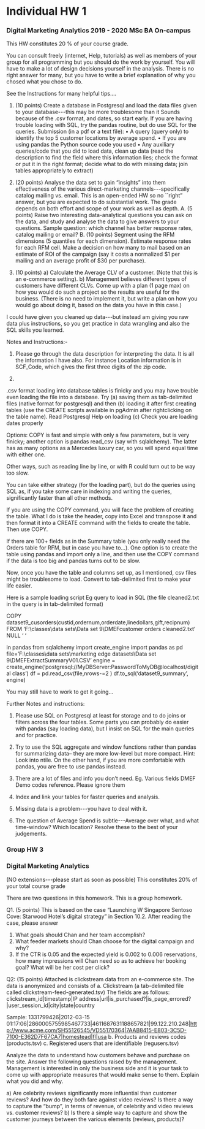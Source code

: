 # Individual HW 1
### Digital Marketing Analytics 2019 - 2020 MSc BA On-campus
This HW constitutes 20 % of your course grade.

You can consult freely (internet, Help, tutorials) as well as members of your group for all programming but you should do the work by yourself. You will have to make a lot of design decisions yourself in the analysis. There is no right answer for many, but you have to write a brief explanation of why you chosed what you chose to do.

See the Instructions for many helpful tips....

1. (10 points) Create a database in Postgresql and load the data files given to your database---this may be more troublesome than it Sounds because of the .csv format, and dates, so start early. If you are having trouble loading with SQL, try the pandas routine, but do use SQL for the queries.
Submission (in a pdf or a text file):
• A query (query only) to identify the top 5 customer locations by average spend.
• If you are using pandas the Python source code you used
• Any auxiliary queries/code that you did to load data, clean up data
(read the description to find the field where this information lies; check the format or put it in the right format; decide what to do with missing data; join tables appropriately to extract)

2. (20 points) Analyse the data set to gain “insights” into them effectiveness of the various direct-marketing channels---specifically catalog mailing vs. email. This is an open-ended HW so no ``right” answer, but you are expected to do substantial work. The grade depends on both effort and scope of your work as well as depth.
A. (5 points) Raise two interesting data-analytical questions you can ask on the data, and study and analyse the data to give answers to your questions. Sample question: which channel has better response rates, catalog mailing or email?
B. (10 points) Segment using the RFM dimensions (5 quantiles for each dimension). Estimate response rates for each RFM cell. Make a decision on how many to mail based on an estimate of ROI of the campaign (say it costs a normalized $1 per mailing and an average profit of $30 per purchase).

3. (10 points)
a) Calculate the Average CLV of a customer. (Note that this is an e-commerce setting).
b) Management believes different types of customers have different CLVs. Come up with a plan (1 page max) on how you would do such a project so the results are useful for the business. (There is no need to implement it, but write a plan on how you would go about doing it, based on the data you have in this case.)

I could have given you cleaned up data---but instead am giving you raw data plus instructions, so you get practice in data wrangling and also the SQL skills you learned.

Notes and Instructions:-

1. Please go through the data description for interpreting the data. It is all the information I have also. For instance Location information is in SCF_Code, which gives the first three digits of the zip code.

2.
.csv format loading into database tables is finicky and you may have trouble even loading the file into a database. Try
(a) saving them as tab-delimited files (native format for postgresql) and then
(b) loading it after first creating tables (use the CREATE scripts available in pgAdmin after rightclicking on the table name). Read Postgresql Help on loading
(c) Check you are loading dates properly

Options: COPY is fast and simple with only a few parameters, but is very finicky; another option is pandas read_csv (say with sqlalchemy). The latter has as many options as a Mercedes luxury car, so you will spend equal time with either one.

Other ways, such as reading line by line, or with R could turn out to be way too slow.

You can take either strategy (for the loading part), but do the queries using SQL as, if you take some care in indexing and writing the queries, significantly faster than all other methods.

If you are using the COPY command, you will face the problem of creating the table. What I do is take the header, copy into Excel and transpose it and then format it into a CREATE command with the fields to create the table. Then use COPY.

If there are 100+ fields as in the Summary table (you only really need the Orders table for RFM, but in case you have to…). One option is to create the table using pandas and import only a line, and then use the COPY command if the data is too big and pandas turns out to be slow.

Now, once you have the table and columns set up, as I mentioned, csv files might be troublesome to load. Convert to tab-delimited first to make your life easier.

Here is a sample loading script
Eg query to load in SQL (the file cleaned2.txt in the query is in tab-delimited format)

COPY
dataset9_cusorders(custid,ordernum,orderdate,linedollars,gift,recipnum)
FROM ‘F:\\classes\\data sets\\Data set 9\\DMEFcustomer orders
cleaned2.txt’ NULL ‘ ‘

in pandas
from sqlalchemy import create_engine
import pandas as pd
file=’F:\\classes\\data sets\\marketing edge datasets\\Data set
9\\DMEFExtractSummaryV01.CSV’
engine =
create_engine(‘postgresql://MyDBServer:PasswordToMyDB@localhost/digital
class’)
df = pd.read_csv(file,nrows-=2 )
df.to_sql(‘dataset9_summary’, engine)

You may still have to work to get it going…

Further Notes and instructions:

1. Please use SQL on Postgresql at least for storage and to do joins or filters across the four tables. Some parts you can probably do easier with pandas (say loading data), but I insist on SQL for the main queries and for practice.

2. Try to use the SQL aggregate and window functions rather than pandas for summarizing data– they are more low-level but more compact. Hint: Look into ntile.
On the other hand, if you are more comfortable with pandas, you are free to use pandas instead.

3. There are a lot of files and info you don’t need. Eg. Various fields DMEF Demo codes reference. Please ignore them

4. Index and link your tables for faster queries and analysis.

5. Missing data is a problem---you have to deal with it.

6. The question of Average Spend is subtle---Average over what, and what time-window? Which location? Resolve these to the best of your judgements.


### Group HW 3
### Digital Marketing Analytics

(NO extensions---please start as soon as possible)
This constitutes 20% of your total course grade

There are two questions in this homework. This is a group homework.

Q1. (5 points) This is based on the case “Launching W Singapore Sentoso Cove: Starwood Hotel’s digital strategy” in Section 10.2.
After reading the case, please answer

1. What goals should Chan and her team accomplish?
2. What feeder markets should Chan choose for the digital campaign and why?
3. If the CTR is 0.05 and the expected yield is 0.002 to 0.006 reservations, how many impressions will Chan need so as to achieve her booking goal? What will be her cost per click?

Q2: (15 points)
Attached is clickstream data from an e-commerce site. The data is anonymized and consists of
a. Clickstream (a tab-delimited file called clickstream-feed-generated.tsv)
The fields are as follows: clickstream_id|timestamp|IP address|url|is_purchased?|is_page_errored?|user_session_id|city|state|country

Sample:
1331799426|2012-03-15 01:17:06|2860005755985467733|4611687631188657821|99.122.210.248|http://www.acme.com/SH55126545/VD55170364|7AAB8415-E803-3C5D-7100-E362D7F67CA7|homestead|fl|usa
b. Products and reviews codes (products.tsv)
c. Registered users that are identifiable (regusers.tsv)

Analyze the data to understand how customers behave and purchase on the site. Answer the following questions raised by the management. Management is interested in only the business side and it is your task to come up with appropriate measures that would make sense to them. Explain what you did and why.

a) Are celebrity reviews significantly more influential than customer reviews? And how do they both fare against video reviews? Is there a way to capture the “bump”, in terms of revenue, of celebrity and video reviews vs. customer reviews?
b) Is there a simple way to capture and show the customer journeys between the various elements (reviews, products)?
